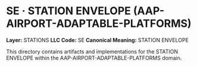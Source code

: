 # SE · STATION ENVELOPE (AAP-AIRPORT-ADAPTABLE-PLATFORMS)

**Layer:** STATIONS
**LLC Code:** SE
**Canonical Meaning:** STATION ENVELOPE

This directory contains artifacts and implementations for the STATION ENVELOPE within the AAP-AIRPORT-ADAPTABLE-PLATFORMS domain.
